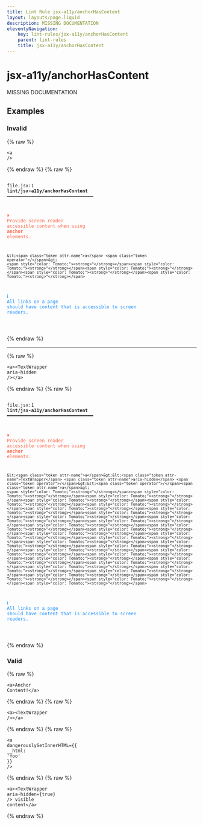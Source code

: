 ```yaml
---
title: Lint Rule jsx-a11y/anchorHasContent
layout: layouts/page.liquid
description: MISSING DOCUMENTATION
eleventyNavigation:
	key: lint-rules/jsx-a11y/anchorHasContent
	parent: lint-rules
	title: jsx-a11y/anchorHasContent
---
```


# jsx-a11y/anchorHasContent

MISSING DOCUMENTATION

<!-- EVERYTHING BELOW IS AUTOGENERATED. SEE SCRIPTS FOLDER FOR UPDATE SCRIPTS hash(a86654815ea8980dabdfed5c697065a23ac0ae36) -->

## Examples
### Invalid
{% raw %}<pre class="language-text"><code class="language-text">&lt;<span class="token attr-name">a</span> <span class="token operator">/</span>&gt;</code></pre>{% endraw %}
{% raw %}<pre class="language-text"><code class="language-text">
 <span style="text-decoration-style: dotted;">file.jsx:1</span> <strong>lint/jsx-a11y/anchorHasContent</strong> ━━━━━━━━━━━━━━━━━━━━━━━━━━━━━━━━

  <strong><span style="color: Tomato;">✖ </span></strong><span style="color: Tomato;">Provide screen reader accessible content when using </span><span style="color: Tomato;"><strong>anchor</strong></span><span style="color: Tomato;"> elements.</span>

    &lt;<span class="token attr-name">a</span> <span class="token operator">/</span>&gt;
    <span style="color: Tomato;"><strong>^</strong></span><span style="color: Tomato;"><strong>^</strong></span><span style="color: Tomato;"><strong>^</strong></span><span style="color: Tomato;"><strong>^</strong></span><span style="color: Tomato;"><strong>^</strong></span>

  <strong><span style="color: DodgerBlue;">ℹ </span></strong><span style="color: DodgerBlue;">All links on a page should have content that is accessible to screen</span>
    <span style="color: DodgerBlue;">readers.</span>

</code></pre>{% endraw %}

---------------

{% raw %}<pre class="language-text"><code class="language-text">&lt;<span class="token attr-name">a</span>&gt;&lt;<span class="token attr-name">TextWrapper</span> <span class="token attr-name">aria-hidden</span> <span class="token operator">/</span>&gt;&lt;<span class="token operator">/</span><span class="token attr-name">a</span>&gt;</code></pre>{% endraw %}
{% raw %}<pre class="language-text"><code class="language-text">
 <span style="text-decoration-style: dotted;">file.jsx:1</span> <strong>lint/jsx-a11y/anchorHasContent</strong> ━━━━━━━━━━━━━━━━━━━━━━━━━━━━━━━━

  <strong><span style="color: Tomato;">✖ </span></strong><span style="color: Tomato;">Provide screen reader accessible content when using </span><span style="color: Tomato;"><strong>anchor</strong></span><span style="color: Tomato;"> elements.</span>

    &lt;<span class="token attr-name">a</span>&gt;&lt;<span class="token attr-name">TextWrapper</span> <span class="token attr-name">aria-hidden</span> <span class="token operator">/</span>&gt;&lt;<span class="token operator">/</span><span class="token attr-name">a</span>&gt;
    <span style="color: Tomato;"><strong>^</strong></span><span style="color: Tomato;"><strong>^</strong></span><span style="color: Tomato;"><strong>^</strong></span><span style="color: Tomato;"><strong>^</strong></span><span style="color: Tomato;"><strong>^</strong></span><span style="color: Tomato;"><strong>^</strong></span><span style="color: Tomato;"><strong>^</strong></span><span style="color: Tomato;"><strong>^</strong></span><span style="color: Tomato;"><strong>^</strong></span><span style="color: Tomato;"><strong>^</strong></span><span style="color: Tomato;"><strong>^</strong></span><span style="color: Tomato;"><strong>^</strong></span><span style="color: Tomato;"><strong>^</strong></span><span style="color: Tomato;"><strong>^</strong></span><span style="color: Tomato;"><strong>^</strong></span><span style="color: Tomato;"><strong>^</strong></span><span style="color: Tomato;"><strong>^</strong></span><span style="color: Tomato;"><strong>^</strong></span><span style="color: Tomato;"><strong>^</strong></span><span style="color: Tomato;"><strong>^</strong></span><span style="color: Tomato;"><strong>^</strong></span><span style="color: Tomato;"><strong>^</strong></span><span style="color: Tomato;"><strong>^</strong></span><span style="color: Tomato;"><strong>^</strong></span><span style="color: Tomato;"><strong>^</strong></span><span style="color: Tomato;"><strong>^</strong></span><span style="color: Tomato;"><strong>^</strong></span><span style="color: Tomato;"><strong>^</strong></span><span style="color: Tomato;"><strong>^</strong></span><span style="color: Tomato;"><strong>^</strong></span><span style="color: Tomato;"><strong>^</strong></span><span style="color: Tomato;"><strong>^</strong></span><span style="color: Tomato;"><strong>^</strong></span><span style="color: Tomato;"><strong>^</strong></span>

  <strong><span style="color: DodgerBlue;">ℹ </span></strong><span style="color: DodgerBlue;">All links on a page should have content that is accessible to screen</span>
    <span style="color: DodgerBlue;">readers.</span>

</code></pre>{% endraw %}
### Valid
{% raw %}<pre class="language-text"><code class="language-text">&lt;<span class="token attr-name">a</span>&gt;Anchor Content!&lt;<span class="token operator">/</span><span class="token attr-name">a</span>&gt;</code></pre>{% endraw %}
{% raw %}<pre class="language-text"><code class="language-text">&lt;<span class="token attr-name">a</span>&gt;&lt;<span class="token attr-name">TextWrapper</span> <span class="token operator">/</span>&gt;&lt;<span class="token operator">/</span><span class="token attr-name">a</span>&gt;</code></pre>{% endraw %}
{% raw %}<pre class="language-text"><code class="language-text">&lt;<span class="token attr-name">a</span> <span class="token attr-name">dangerouslySetInnerHTML</span><span class="token operator">=</span><span class="token punctuation">{</span><span class="token punctuation">{</span> <span class="token variable">__html</span><span class="token punctuation">:</span> <span class="token string">&apos;foo&apos;</span> <span class="token punctuation">}</span><span class="token punctuation">}</span> <span class="token operator">/</span>&gt;</code></pre>{% endraw %}
{% raw %}<pre class="language-text"><code class="language-text">&lt;<span class="token attr-name">a</span>&gt;&lt;<span class="token attr-name">TextWrapper</span> <span class="token attr-name">aria-hidden</span><span class="token operator">=</span><span class="token punctuation">{</span><span class="token boolean">true</span><span class="token punctuation">}</span> <span class="token operator">/</span>&gt; visible content&lt;<span class="token operator">/</span><span class="token attr-name">a</span>&gt;</code></pre>{% endraw %}
